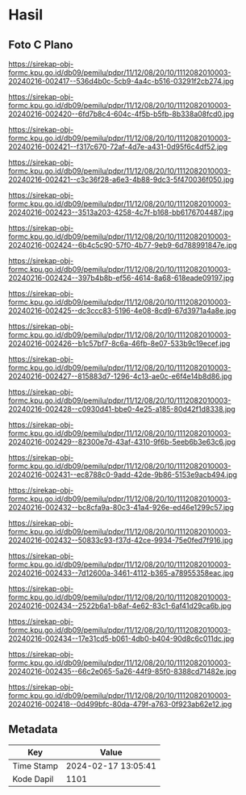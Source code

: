 # Hasil

## Foto C Plano

https://sirekap-obj-formc.kpu.go.id/db09/pemilu/pdpr/11/12/08/20/10/1112082010003-20240216-002417--536d4b0c-5cb9-4a4c-b516-03291f2cb274.jpg

https://sirekap-obj-formc.kpu.go.id/db09/pemilu/pdpr/11/12/08/20/10/1112082010003-20240216-002420--6fd7b8c4-604c-4f5b-b5fb-8b338a08fcd0.jpg

https://sirekap-obj-formc.kpu.go.id/db09/pemilu/pdpr/11/12/08/20/10/1112082010003-20240216-002421--f317c670-72af-4d7e-a431-0d95f6c4df52.jpg

https://sirekap-obj-formc.kpu.go.id/db09/pemilu/pdpr/11/12/08/20/10/1112082010003-20240216-002421--c3c36f28-a6e3-4b88-9dc3-5f470036f050.jpg

https://sirekap-obj-formc.kpu.go.id/db09/pemilu/pdpr/11/12/08/20/10/1112082010003-20240216-002423--3513a203-4258-4c7f-b168-bb6176704487.jpg

https://sirekap-obj-formc.kpu.go.id/db09/pemilu/pdpr/11/12/08/20/10/1112082010003-20240216-002424--6b4c5c90-57f0-4b77-9eb9-6d788991847e.jpg

https://sirekap-obj-formc.kpu.go.id/db09/pemilu/pdpr/11/12/08/20/10/1112082010003-20240216-002424--397b4b8b-ef56-4614-8a68-618eade09197.jpg

https://sirekap-obj-formc.kpu.go.id/db09/pemilu/pdpr/11/12/08/20/10/1112082010003-20240216-002425--dc3ccc83-5196-4e08-8cd9-67d3971a4a8e.jpg

https://sirekap-obj-formc.kpu.go.id/db09/pemilu/pdpr/11/12/08/20/10/1112082010003-20240216-002426--b1c57bf7-8c6a-46fb-8e07-533b9c19ecef.jpg

https://sirekap-obj-formc.kpu.go.id/db09/pemilu/pdpr/11/12/08/20/10/1112082010003-20240216-002427--815883d7-1296-4c13-ae0c-e6f4e14b8d86.jpg

https://sirekap-obj-formc.kpu.go.id/db09/pemilu/pdpr/11/12/08/20/10/1112082010003-20240216-002428--c0930d41-bbe0-4e25-a185-80d42f1d8338.jpg

https://sirekap-obj-formc.kpu.go.id/db09/pemilu/pdpr/11/12/08/20/10/1112082010003-20240216-002429--82300e7d-43af-4310-9f6b-5eeb6b3e63c6.jpg

https://sirekap-obj-formc.kpu.go.id/db09/pemilu/pdpr/11/12/08/20/10/1112082010003-20240216-002431--ec8788c0-9add-42de-9b86-5153e9acb494.jpg

https://sirekap-obj-formc.kpu.go.id/db09/pemilu/pdpr/11/12/08/20/10/1112082010003-20240216-002432--bc8cfa9a-80c3-41a4-926e-ed46e1299c57.jpg

https://sirekap-obj-formc.kpu.go.id/db09/pemilu/pdpr/11/12/08/20/10/1112082010003-20240216-002432--50833c93-f37d-42ce-9934-75e0fed7f916.jpg

https://sirekap-obj-formc.kpu.go.id/db09/pemilu/pdpr/11/12/08/20/10/1112082010003-20240216-002433--7d12600a-3461-4112-b365-a78955358eac.jpg

https://sirekap-obj-formc.kpu.go.id/db09/pemilu/pdpr/11/12/08/20/10/1112082010003-20240216-002434--2522b6a1-b8af-4e62-83c1-6af41d29ca6b.jpg

https://sirekap-obj-formc.kpu.go.id/db09/pemilu/pdpr/11/12/08/20/10/1112082010003-20240216-002434--17e31cd5-b061-4db0-b404-90d8c6c011dc.jpg

https://sirekap-obj-formc.kpu.go.id/db09/pemilu/pdpr/11/12/08/20/10/1112082010003-20240216-002435--66c2e065-5a26-44f9-85f0-8388cd71482e.jpg

https://sirekap-obj-formc.kpu.go.id/db09/pemilu/pdpr/11/12/08/20/10/1112082010003-20240216-002418--0d499bfc-80da-479f-a763-0f923ab62e12.jpg


## Metadata

| Key        | Value               |
| ---------- | ------------------- |
| Time Stamp | 2024-02-17 13:05:41 |
| Kode Dapil | 1101                |



